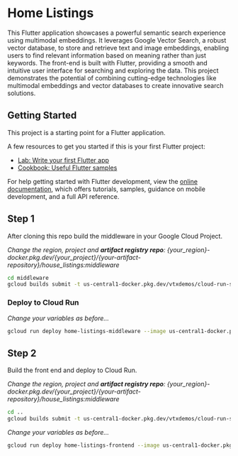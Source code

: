 # Home Listings

This Flutter application showcases a powerful semantic search experience using multimodal embeddings. It leverages Google Vector Search, a robust vector database, to store and retrieve text and image embeddings, enabling users to find relevant information based on meaning rather than just keywords. The front-end is built with Flutter, providing a smooth and intuitive user interface for searching and exploring the data. This project demonstrates the potential of combining cutting-edge technologies like multimodal embeddings and vector databases to create innovative search solutions.
## Getting Started

This project is a starting point for a Flutter application.

A few resources to get you started if this is your first Flutter project:

- [Lab: Write your first Flutter app](https://docs.flutter.dev/get-started/codelab)
- [Cookbook: Useful Flutter samples](https://docs.flutter.dev/cookbook)

For help getting started with Flutter development, view the
[online documentation](https://docs.flutter.dev/), which offers tutorials,
samples, guidance on mobile development, and a full API reference.

## Step 1

After cloning this repo build the middleware in your Google Cloud Project.

*Change the region, project and **artifact registry repo**: {your_region}-docker.pkg.dev/{your_project}/{your-artifact-repository}/house_listings:middleware*
```bash
cd middleware
gcloud builds submit -t us-central1-docker.pkg.dev/vtxdemos/cloud-run-source-deploy/house_listings:middleware .
```

### Deploy to Cloud Run

*Change your variables as before...*
```bash
gcloud run deploy home-listings-middleware --image us-central1-docker.pkg.dev/vtxdemos/cloud-run-source-deploy/house_listings:middleware --region us-central1 --quiet --allow-unauthenticated
```
## Step 2

Build the front end and deploy to Cloud Run.

*Change the region, project and **artifact registry repo**: {your_region}-docker.pkg.dev/{your_project}/{your-artifact-repository}/house_listings:middleware*

```bash
cd ..
gcloud builds submit -t us-central1-docker.pkg.dev/vtxdemos/cloud-run-source-deploy/house_listings:frontend .
```
*Change your variables as before...*
```bash
gcloud run deploy home-listings-frontend --image us-central1-docker.pkg.dev/vtxdemos/cloud-run-source-deploy/house_frontend:middleware --region us-central1 --quiet --allow-unauthenticated
```